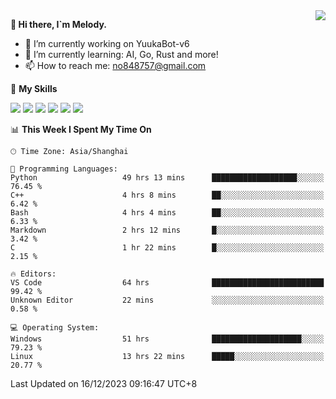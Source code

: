 <a href="#">
  <img align="right" src="https://github-readme-stats.vercel.app/api?username=melodyyuuka&count_private=true&show_icons=true" />
</a>

**👋 Hi there, I`m Melody.**

- 🔭 I’m currently working on YuukaBot-v6
- 🌱 I’m currently learning: AI, Go, Rust and more!
- 📫 How to reach me: no848757@gmail.com

🌟 **My Skills** 

![](https://img.shields.io/badge/-Python-3e74a2?style=flat-square&logo=Python&logoColor=fff)
![](https://img.shields.io/badge/-Java-007396?style=flat-square&logo=OpenJDK&logoColor=fff)
![](https://img.shields.io/badge/-Node.js-339933?style=flat-square&logo=Node.js&logoColor=fff)
![](https://img.shields.io/badge/-Git-f05032?style=flat-square&logo=git&logoColor=fff)
![](https://img.shields.io/badge/-PostgreSQL-4169e1?style=flat-square&logo=PostgreSQL&logoColor=fff)
![](https://img.shields.io/badge/-VSCode-007acc?style=flat-square&logo=Visual-Studio-Code&logoColor=fff)


<!--START_SECTION:waka-->
📊 **This Week I Spent My Time On** 

```text
🕑︎ Time Zone: Asia/Shanghai

💬 Programming Languages: 
Python                   49 hrs 13 mins      ███████████████████░░░░░░   76.45 % 
C++                      4 hrs 8 mins        ██░░░░░░░░░░░░░░░░░░░░░░░    6.42 % 
Bash                     4 hrs 4 mins        ██░░░░░░░░░░░░░░░░░░░░░░░    6.33 % 
Markdown                 2 hrs 12 mins       █░░░░░░░░░░░░░░░░░░░░░░░░    3.42 % 
C                        1 hr 22 mins        █░░░░░░░░░░░░░░░░░░░░░░░░    2.15 % 

🔥 Editors: 
VS Code                  64 hrs              █████████████████████████   99.42 % 
Unknown Editor           22 mins             ░░░░░░░░░░░░░░░░░░░░░░░░░    0.58 % 

💻 Operating System: 
Windows                  51 hrs              ████████████████████░░░░░   79.23 % 
Linux                    13 hrs 22 mins      █████░░░░░░░░░░░░░░░░░░░░   20.77 % 
```


 Last Updated on 16/12/2023 09:16:47 UTC+8
<!--END_SECTION:waka-->
